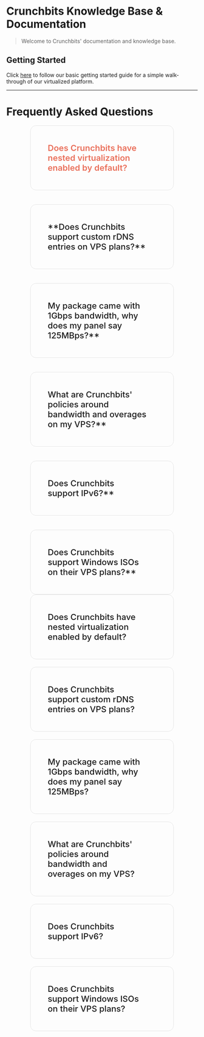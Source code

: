 # Crunchbits Knowledge Base & Documentation

> Welcome to Crunchbits' documentation and knowledge base.

## Getting Started
Click [here](Using-the-basic-functions-of-the-server) to follow our basic getting started guide for a simple walk-through of our virtualized platform.

---

# Frequently Asked Questions

<details><summary style="color: var(--theme-color,#ea6f5a); font-weight: 600;">Does Crunchbits have nested virtualization enabled by default?  </summary>
<p style="    display: block;
    margin-block-start: 1em;
    margin-block-end: 1em;
    margin-inline-start: 40px;
    margin-inline-end: 40px;
    border-left: 4px solid var(--theme-color,#ea6f5a);
    margin: 2em 0;
    padding-left: 20px;">Yes, every KVM and vDedicated (Smart Server / Instant Dedicated) we offer has nested virtualization enabled by default and uses host-passthrough KVM for maximum customer performance and compatibility.</p>
</details>
&nbsp;
<details><summary>**Does Crunchbits support custom rDNS entries on VPS plans?**  </summary>
Yes we do. You can modify rDNS records yourself and they will be instantly updated automatically, pending time for the records to become propagated. Look in our How-To's section or search for how to modify your rDNA record(s).</details>
&nbsp;
<details><summary>My package came with 1Gbps bandwidth, why does my panel say 125MBps?**  </summary>
125MB/s (or megabytes per second) is equivalent to 1Gbps (gigabits per second). MB/s (or MBps) are commonly confused with Mbps (megabits per second) which are not the same. Take a look at this handy conversion tool to learn a lot more.</details>
&nbsp;
<details><summary>What are Crunchbits' policies around bandwidth and overages on my VPS?**  </summary>
If your VPS goes over its allocated bandwidth, the server will be automatically throttled to 625kB/s until your monthly allocated resources reset. We will not automatically suspend or terminate your account for bandwidth overages. If you are on a quarterly (or longer) billing cycle and contact us ahead of time, we can make one-time exceptions to bandwidth limitations to assist you in setting up, relocating, or backing up services to welcome you to Crunchbits.</details>
&nbsp;
<details><summary>Does Crunchbits support IPv6?**  </summary>
Yes. All VPS's natively come with a /64. If you need an IPv6 allocation for your dedicated server, just contact technical support and let us know.</details>
&nbsp;
<details><summary>Does Crunchbits support Windows ISOs on their VPS plans?**  </summary>
Yes, Crunchbits allows customers to install Windows on their VPS (as long as it is 2GB RAM or higher). Crunchbits does not provide licensing for any version of Windows and we do not provide any technical support related to Windows. You should be prepared to have a strong working knowledge of how to install, configure, and administer a remote Windows installation. We do provide multiple Windows Server templates for customers.</details>

<style>
    
details {
  width: 75%;
  min-height: 5px;
  max-width: 700px;
  padding: 45px 70px 45px 45px;
  margin: 0 auto;
  position: relative;
  font-size: 22px;
  border: 1px solid rgba(0,0,0,.1);
  border-radius: 15px;
  box-sizing: border-box;
  transition: all .3s;
}

details + details {
  margin-top: 20px;
}

details[open] {
  min-height: 50px;
  background-color: #f6f7f8;
  box-shadow: 2px 2px 20px rgba(0,0,0,.2);
}

details p {
  color: #96999d;
  font-weight: 300;
}

summary {
  display: flex;
  justify-content: space-between;
  align-items: center;
  font-weight: 500;
  cursor: pointer;
}

summary:focus {
  outline: none;
  
}

summary:focus::after {
  content: "";
  height: 100%;
  width: 100%;
  display: block;
  position: absolute;
  top: 0;
  left: 0;
  box-shadow: 0 0 0 5px rebeccapurple;
}

summary::-webkit-details-marker {
  display: none
}

.control-icon {
  fill: rebeccapurple;
  transition: .3s ease;
  pointer-events: none;
}

.control-icon-close {
  display: none;
}

details[open] .control-icon-close {
  display: initial;
  transition: .3s ease;
}

details[open] .control-icon-expand {
  display: none;
}
</style>

<details>
  <summary>
    Does Crunchbits have nested virtualization enabled by default?
    <svg class="control-icon control-icon-expand" width="24" height="24" role="presentation"><use xmlns:xlink="http://www.w3.org/1999/xlink" xlink:href="#expand-more" /></svg>
    <svg class="control-icon control-icon-close" width="24" height="24" role="presentation"><use xmlns:xlink="http://www.w3.org/1999/xlink" xlink:href="#close" /></svg>
  </summary>
  <p>Yes, every KVM and vDedicated (Smart Server / Instant Dedicated) we offer has nested virtualization enabled by default and uses host-passthrough KVM for maximum customer performance and compatibility.</p>
</details>

<details>

  <summary>
    Does Crunchbits support custom rDNS entries on VPS plans?
    <svg class="control-icon control-icon-expand" width="24" height="24" role="presentation"><use xmlns:xlink="http://www.w3.org/1999/xlink" xlink:href="#expand-more" /></svg>
    <svg class="control-icon control-icon-close" width="24" height="24" role="presentation"><use xmlns:xlink="http://www.w3.org/1999/xlink" xlink:href="#close" /></svg>
  </summary>
  <p>Yes we do. You can modify rDNS records yourself and they will be instantly updated automatically, pending time for the records to become propagated. Look in our How-To's section or search for how to modify your rDNA record(s).</p>
</details>

<details>
  <summary>
    My package came with 1Gbps bandwidth, why does my panel say 125MBps?    
    <svg class="control-icon control-icon-expand" width="24" height="24" role="presentation"><use xmlns:xlink="http://www.w3.org/1999/xlink" xlink:href="#expand-more" /></svg>
    <svg class="control-icon control-icon-close" width="24" height="24" role="presentation"><use xmlns:xlink="http://www.w3.org/1999/xlink" xlink:href="#close" /></svg>
  </summary>
  <p>125MB/s (or megabytes per second) is equivalent to 1Gbps (gigabits per second). MB/s (or MBps) are commonly confused with Mbps (megabits per second) which are not the same. Take a look at this handy conversion tool to learn a lot more.</p>
</details>

<details>
  <summary>
    What are Crunchbits' policies around bandwidth and overages on my VPS?
    <svg class="control-icon control-icon-expand" width="24" height="24" role="presentation"><use xmlns:xlink="http://www.w3.org/1999/xlink" xlink:href="#expand-more" /></svg>
    <svg class="control-icon control-icon-close" width="24" height="24" role="presentation"><use xmlns:xlink="http://www.w3.org/1999/xlink" xlink:href="#close" /></svg>
  </summary>
  <p>If your VPS goes over its allocated bandwidth, the server will be automatically throttled to 625kB/s until your monthly allocated resources reset. We will not automatically suspend or terminate your account for bandwidth overages. If you are on a quarterly (or longer) billing cycle and contact us ahead of time, we can make one-time exceptions to bandwidth limitations to assist you in setting up, relocating, or backing up services to welcome you to Crunchbits.</p>
</details>

<details>

  <summary>
    Does Crunchbits support IPv6?
    <svg class="control-icon control-icon-expand" width="24" height="24" role="presentation"><use xmlns:xlink="http://www.w3.org/1999/xlink" xlink:href="#expand-more" /></svg>
    <svg class="control-icon control-icon-close" width="24" height="24" role="presentation"><use xmlns:xlink="http://www.w3.org/1999/xlink" xlink:href="#close" /></svg>
  </summary>
  <p>Yes. All VPS's natively come with a /64. If you need an IPv6 allocation for your dedicated server, just contact technical support and let us know.</p>
</details>

<details>
  <summary>
    Does Crunchbits support Windows ISOs on their VPS plans?   
    <svg class="control-icon control-icon-expand" width="24" height="24" role="presentation"><use xmlns:xlink="http://www.w3.org/1999/xlink" xlink:href="#expand-more" /></svg>
    <svg class="control-icon control-icon-close" width="24" height="24" role="presentation"><use xmlns:xlink="http://www.w3.org/1999/xlink" xlink:href="#close" /></svg>
  </summary>
  <p>Yes, Crunchbits allows customers to install Windows on their VPS (as long as it is 2GB RAM or higher). Crunchbits does not provide licensing for any version of Windows and we do not provide any technical support related to Windows. You should be prepared to have a strong working knowledge of how to install, configure, and administer a remote Windows installation. We do provide multiple Windows Server templates for customers.</p>
</details>